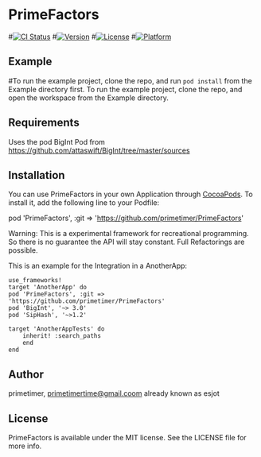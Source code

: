 # PrimeFactors

#[![CI Status](http://img.shields.io/travis/primetimer/PrimeFactors.svg?style=flat)](https://travis-ci.org/primetimer/PrimeFactors)
#[![Version](https://img.shields.io/cocoapods/v/PrimeFactors.svg?style=flat)](http://cocoapods.org/pods/PrimeFactors)
#[![License](https://img.shields.io/cocoapods/l/PrimeFactors.svg?style=flat)](http://cocoapods.org/pods/PrimeFactors)
#[![Platform](https://img.shields.io/cocoapods/p/PrimeFactors.svg?style=flat)](http://cocoapods.org/pods/PrimeFactors)

## Example

#To run the example project, clone the repo, and run `pod install` from the Example directory first.
To run the example project, clone the repo, and open the workspace from the Example directory.

## Requirements

Uses the pod BigInt Pod from https://github.com/attaswift/BigInt/tree/master/sources

## Installation

You can use PrimeFactors in your own Application through [CocoaPods](http://cocoapods.org).
To install it,  add the following line to your Podfile:

pod 'PrimeFactors', :git => 'https://github.com/primetimer/PrimeFactors'

Warning: This is a experimental framework for recreational programming. So there is no guarantee the API will stay constant.
Full Refactorings are possible.

This is an example for the Integration in a AnotherApp:

	use_frameworks!
	target 'AnotherApp' do
	pod 'PrimeFactors', :git => 'https://github.com/primetimer/PrimeFactors'
	pod 'BigInt', '~> 3.0'
	pod 'SipHash', '~>1.2'

	target 'AnotherAppTests' do
		inherit! :search_paths
		end
	end


## Author

primetimer, primetimertime@gmail.coom already known as esjot

## License

PrimeFactors is available under the MIT license. See the LICENSE file for more info.
